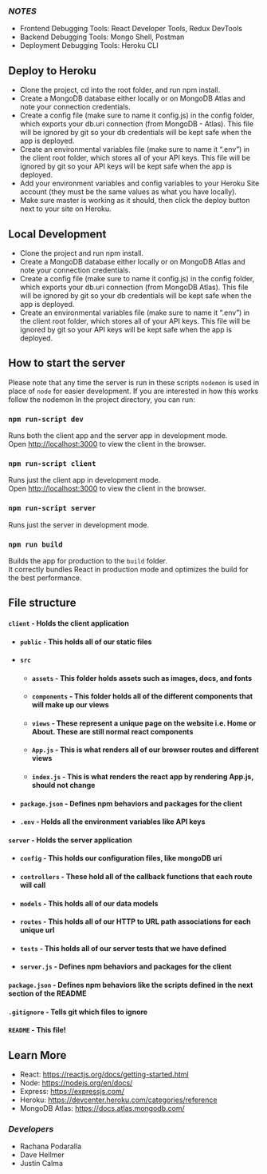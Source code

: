 ### _**NOTES**_ 

- Frontend Debugging Tools: React Developer Tools, Redux DevTools
- Backend Debugging Tools: Mongo Shell, Postman
- Deployment Debugging Tools: Heroku CLI

## Deploy to Heroku
- Clone the project, cd into the root folder, and run npm install. 
- Create a MongoDB database either locally or on MongoDB Atlas and note your connection credentials. 
- Create a config file (make sure to name it config.js) in the config folder, which exports your db.uri  connection (from MongoDB - Atlas). This file will be ignored by git so your db credentials will be kept safe when the app is deployed. 
- Create an environmental variables file (make sure to name it “.env”) in the client root folder, which stores all of your API keys. This file will be ignored by git so your API keys will be kept safe when the app is deployed. 
- Add your environment variables and config variables to your Heroku Site account (they must be the same values as what you have locally). 
- Make sure master is working as it should, then click the deploy button next to your site on Heroku. 

## Local Development
- Clone the project and run npm install. 
- Create a MongoDB database either locally or on MongoDB Atlas and note your connection credentials. 
- Create a config file (make sure to name it config.js) in the config folder, which exports your db.uri  connection (from MongoDB Atlas). This file will be ignored by git so your db credentials will be kept safe when the app is deployed. 
- Create an environmental variables file (make sure to name it “.env”) in the client root folder, which stores all of your API keys. This file will be ignored by git so your API keys will be kept safe when the app is deployed. 

## How to start the server

Please note that any time the server is run in these scripts `nodemon` is used in place of `node` for easier development. If you are interested in how this works follow the nodemon In the project directory, you can run:

### `npm run-script dev`

Runs both the client app and the server app in development mode.<br>
Open [http://localhost:3000](http://localhost:3000) to view the client in the browser.

### `npm run-script client`

Runs just the client app in development mode.<br>
Open [http://localhost:3000](http://localhost:3000) to view the client in the browser.

### `npm run-script server`

Runs just the server in development mode.<br>

### `npm run build`

Builds the app for production to the `build` folder.<br>
It correctly bundles React in production mode and optimizes the build for the best performance.

## File structure

#### `client` - Holds the client application

- #### `public` - This holds all of our static files
- #### `src`
  - #### `assets` - This folder holds assets such as images, docs, and fonts
  - #### `components` - This folder holds all of the different components that will make up our views
  - #### `views` - These represent a unique page on the website i.e. Home or About. These are still normal react components
  - #### `App.js` - This is what renders all of our browser routes and different views
  - #### `index.js` - This is what renders the react app by rendering App.js, should not change
- #### `package.json` - Defines npm behaviors and packages for the client
- #### `.env` - Holds all the environment variables like API keys

#### `server` - Holds the server application

- #### `config` - This holds our configuration files, like mongoDB uri
- #### `controllers` - These hold all of the callback functions that each route will call
- #### `models` - This holds all of our data models
- #### `routes` - This holds all of our HTTP to URL path associations for each unique url
- #### `tests` - This holds all of our server tests that we have defined
- #### `server.js` - Defines npm behaviors and packages for the client

#### `package.json` - Defines npm behaviors like the scripts defined in the next section of the README

#### `.gitignore` - Tells git which files to ignore

#### `README` - This file!

## Learn More

- React: https://reactjs.org/docs/getting-started.html
- Node: https://nodejs.org/en/docs/
- Express: https://expressjs.com/
- Heroku: https://devcenter.heroku.com/categories/reference
- MongoDB Atlas: https://docs.atlas.mongodb.com/

### _**Developers**_ 

- Rachana Podaralla
- Dave Hellmer
- Justin Calma

